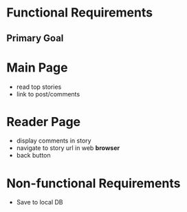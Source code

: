 # Functional Requirements

## Primary Goal
Main Page
===
- read top stories
- link to post/comments

Reader Page
===
- display comments in story
- navigate to story url in web **browser**
- back button

# Non-functional Requirements
- Save to local DB
